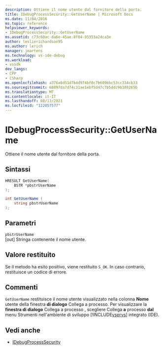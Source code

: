 ```yaml
---
description: Ottiene il nome utente dal fornitore della porta.
title: IDebugProcessSecurity::GetUserName | Microsoft Docs
ms.date: 11/04/2016
ms.topic: reference
helpviewer_keywords:
- IDebugProcessSecurity::GetUserName
ms.assetid: c73c60ac-da6e-45ae-8f04-95353a24ca3e
author: leslierichardson95
ms.author: lerich
manager: jmartens
ms.technology: vs-ide-debug
ms.workload:
- vssdk
dev_langs:
- CPP
- CSharp
ms.openlocfilehash: a376a8d51d7b4d974bf0c7b609bbc53cc334cb33
ms.sourcegitcommit: 68897da7d74c31ae1ebf5d47c7b5ddc9b108265b
ms.translationtype: MT
ms.contentlocale: it-IT
ms.lasthandoff: 08/13/2021
ms.locfileid: "122057577"
---
```

# <a name="idebugprocesssecuritygetusername"></a>IDebugProcessSecurity::GetUserName
Ottiene il nome utente dal fornitore della porta.

## <a name="syntax"></a>Sintassi

```cpp
HRESULT GetUserName(
    BSTR *pbstrUserName
);
```

```csharp
int GetUserName (
    string pbstrUserName
);
```

## <a name="parameters"></a>Parametri
`pbstrUserName`\
[out] Stringa contenente il nome utente.

## <a name="return-value"></a>Valore restituito
 Se il metodo ha esito positivo, viene restituito `S_OK`. In caso contrario, restituisce un codice di errore.

## <a name="remarks"></a>Commenti
 `GetUserName` restituisce il nome utente visualizzato nella colonna **Nome** utente della finestra **di dialogo** Collega a processo. Per visualizzare la **finestra di dialogo** Collega a processo , scegliere Collega **a** processo **dal** menu Strumenti nell'ambiente di sviluppo [!INCLUDE[vsprvs](../../../code-quality/includes/vsprvs_md.md)] integrato (IDE).

## <a name="see-also"></a>Vedi anche
- [IDebugProcessSecurity](../../../extensibility/debugger/reference/idebugprocesssecurity.md)
